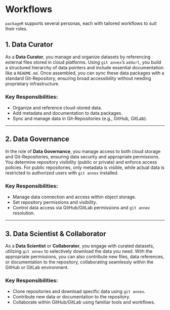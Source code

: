 # Workflows

`packageR` supports several personas, each with tailored workflows to suit their roles.

## 1. Data Curator
As a **Data Curator**, you manage and organize datasets by referencing external files stored in cloud platforms. Using `git annex`’s `addurl`, you build a structured hierarchy of data pointers and include essential documentation like a `README.md`. Once assembled, you can sync these data packages with a standard Git-Repository, ensuring broad accessibility without needing proprietary infrastructure.

### Key Responsibilities:
- Organize and reference cloud-stored data.
- Add metadata and documentation to data packages.
- Sync and manage data in Git-Repositories (e.g., GitHub, GitLab).

---

## 2. Data Governance
In the role of **Data Governance**, you manage access to both cloud storage and Git-Repositories, ensuring data security and appropriate permissions. You determine repository visibility (public or private) and enforce access policies. For public repositories, only metadata is visible, while actual data is restricted to authorized users with `git annex` installed.

### Key Responsibilities:
- Manage data connection and access within object storage.
- Set repository permissions and visibility.
- Control data access via GitHub/GitLab permissions and `git annex` resolution.

---

## 3. Data Scientist & Collaborator
As a **Data Scientist** or **Collaborator**, you engage with curated datasets, utilizing `git annex` to selectively download the data you need. With the appropriate permissions, you can also contribute new files, data references, or documentation to the repository, collaborating seamlessly within the GitHub or GitLab environment.

### Key Responsibilities:
- Clone repositories and download specific data using `git annex`.
- Contribute new data or documentation to the repository.
- Collaborate within GitHub/GitLab using familiar tools and workflows.
